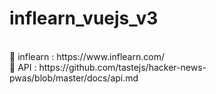 # inflearn_vuejs_v3

<br>
🔗 inflearn : https://www.inflearn.com/
<br>
🔗 API : https://github.com/tastejs/hacker-news-pwas/blob/master/docs/api.md
